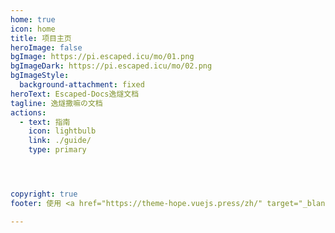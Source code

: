 ```yaml
---
home: true
icon: home
title: 项目主页
heroImage: false
bgImage: https://pi.escaped.icu/mo/01.png
bgImageDark: https://pi.escaped.icu/mo/02.png
bgImageStyle:
  background-attachment: fixed
heroText: Escaped-Docs逸燧文档
tagline: 逸燧撒嘛の文档
actions:
  - text: 指南
    icon: lightbulb
    link: ./guide/
    type: primary




copyright: true
footer: 使用 <a href="https://theme-hope.vuejs.press/zh/" target="_blank">VuePress Theme Hope</a> 主题 | MIT 协议, 版权所有 © 2024-present 逸燧EscapedSpark

---
```


